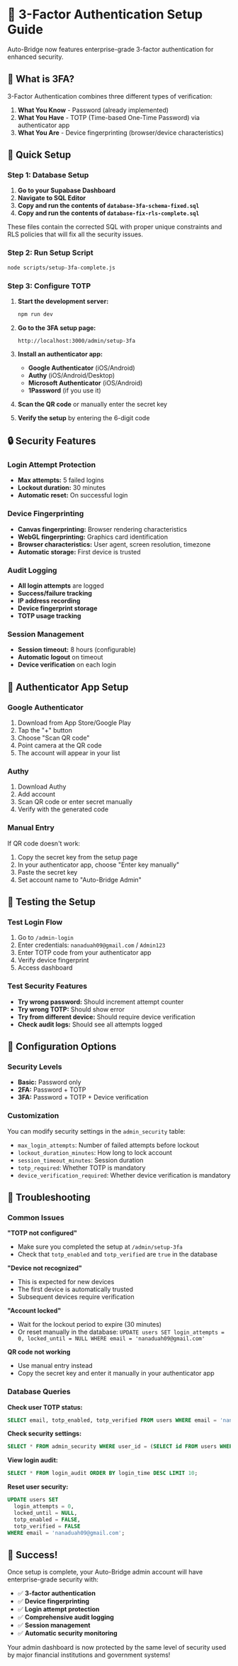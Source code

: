 # 🔐 3-Factor Authentication Setup Guide

Auto-Bridge now features enterprise-grade 3-factor authentication for enhanced security.

## 🎯 What is 3FA?

3-Factor Authentication combines three different types of verification:

1. **What You Know** - Password (already implemented)
2. **What You Have** - TOTP (Time-based One-Time Password) via authenticator app
3. **What You Are** - Device fingerprinting (browser/device characteristics)

## 🚀 Quick Setup

### Step 1: Database Setup

1. **Go to your Supabase Dashboard**
2. **Navigate to SQL Editor**
3. **Copy and run the contents of `database-3fa-schema-fixed.sql`**
4. **Copy and run the contents of `database-fix-rls-complete.sql`**

These files contain the corrected SQL with proper unique constraints and RLS policies that will fix all the security issues.

### Step 2: Run Setup Script

```bash
node scripts/setup-3fa-complete.js
```

### Step 3: Configure TOTP

1. **Start the development server:**
   ```bash
   npm run dev
   ```

2. **Go to the 3FA setup page:**
   ```
   http://localhost:3000/admin/setup-3fa
   ```

3. **Install an authenticator app:**
   - **Google Authenticator** (iOS/Android)
   - **Authy** (iOS/Android/Desktop)
   - **Microsoft Authenticator** (iOS/Android)
   - **1Password** (if you use it)

4. **Scan the QR code** or manually enter the secret key

5. **Verify the setup** by entering the 6-digit code

## 🔒 Security Features

### Login Attempt Protection
- **Max attempts:** 5 failed logins
- **Lockout duration:** 30 minutes
- **Automatic reset:** On successful login

### Device Fingerprinting
- **Canvas fingerprinting:** Browser rendering characteristics
- **WebGL fingerprinting:** Graphics card identification
- **Browser characteristics:** User agent, screen resolution, timezone
- **Automatic storage:** First device is trusted

### Audit Logging
- **All login attempts** are logged
- **Success/failure tracking**
- **IP address recording**
- **Device fingerprint storage**
- **TOTP usage tracking**

### Session Management
- **Session timeout:** 8 hours (configurable)
- **Automatic logout** on timeout
- **Device verification** on each login

## 📱 Authenticator App Setup

### Google Authenticator
1. Download from App Store/Google Play
2. Tap the "+" button
3. Choose "Scan QR code"
4. Point camera at the QR code
5. The account will appear in your list

### Authy
1. Download Authy
2. Add account
3. Scan QR code or enter secret manually
4. Verify with the generated code

### Manual Entry
If QR code doesn't work:
1. Copy the secret key from the setup page
2. In your authenticator app, choose "Enter key manually"
3. Paste the secret key
4. Set account name to "Auto-Bridge Admin"

## 🧪 Testing the Setup

### Test Login Flow
1. Go to `/admin-login`
2. Enter credentials: `nanaduah09@gmail.com` / `Admin123`
3. Enter TOTP code from your authenticator app
4. Verify device fingerprint
5. Access dashboard

### Test Security Features
- **Try wrong password:** Should increment attempt counter
- **Try wrong TOTP:** Should show error
- **Try from different device:** Should require device verification
- **Check audit logs:** Should see all attempts logged

## 🔧 Configuration Options

### Security Levels
- **Basic:** Password only
- **2FA:** Password + TOTP
- **3FA:** Password + TOTP + Device verification

### Customization
You can modify security settings in the `admin_security` table:
- `max_login_attempts`: Number of failed attempts before lockout
- `lockout_duration_minutes`: How long to lock account
- `session_timeout_minutes`: Session duration
- `totp_required`: Whether TOTP is mandatory
- `device_verification_required`: Whether device verification is mandatory

## 🚨 Troubleshooting

### Common Issues

**"TOTP not configured"**
- Make sure you completed the setup at `/admin/setup-3fa`
- Check that `totp_enabled` and `totp_verified` are `true` in the database

**"Device not recognized"**
- This is expected for new devices
- The first device is automatically trusted
- Subsequent devices require verification

**"Account locked"**
- Wait for the lockout period to expire (30 minutes)
- Or reset manually in the database: `UPDATE users SET login_attempts = 0, locked_until = NULL WHERE email = 'nanaduah09@gmail.com'`

**QR code not working**
- Use manual entry instead
- Copy the secret key and enter it manually in your authenticator app

### Database Queries

**Check user TOTP status:**
```sql
SELECT email, totp_enabled, totp_verified FROM users WHERE email = 'nanaduah09@gmail.com';
```

**Check security settings:**
```sql
SELECT * FROM admin_security WHERE user_id = (SELECT id FROM users WHERE email = 'nanaduah09@gmail.com');
```

**View login audit:**
```sql
SELECT * FROM login_audit ORDER BY login_time DESC LIMIT 10;
```

**Reset user security:**
```sql
UPDATE users SET 
  login_attempts = 0, 
  locked_until = NULL,
  totp_enabled = FALSE,
  totp_verified = FALSE
WHERE email = 'nanaduah09@gmail.com';
```

## 🎉 Success!

Once setup is complete, your Auto-Bridge admin account will have enterprise-grade security with:

- ✅ **3-factor authentication**
- ✅ **Device fingerprinting**
- ✅ **Login attempt protection**
- ✅ **Comprehensive audit logging**
- ✅ **Session management**
- ✅ **Automatic security monitoring**

Your admin dashboard is now protected by the same level of security used by major financial institutions and government systems! 